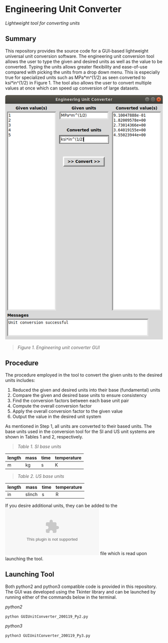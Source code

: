 # Engineering Unit Converter
*Lightweight tool for converting units*

## Summary
This repository provides the source code for a GUI-based lightweight universal unit conversion software. The engineering unit conversion tool allows the user to type the given and desired units as well as the value to be converted. Typing the units allows greater flexibility and ease-of-use compared with picking the units from a drop down menu. This is especially true for specialized units such as MPa\*m^(1/2) as seen converted to ksi\*in^(1/2) in Figure 1. The tool also allows the user to convert multiple values at once which can speed up conversion of large datasets. 

![](EngineeringUnitConverterGUI.png)
>*Figure 1. Engineering unit converter GUI*

## Procedure
The procedure employed in the tool to convert the given units to the desired units includes:
1. Reduced the given and desired units into their base (fundamental) units
2. Compare the given and desired base units to ensure consistency
3. Find the conversion factors between each base unit pair
4. Compute the overall conversion factor
5. Apply the overall conversion factor to the given value
6. Output the value in the desired unit system

As mentioned in Step 1, all units are converted to their based units. The base units used in the conversion tool for the SI and US unit systems are shown in Tables 1 and 2, respectively.

>*Table 1. SI base units*

| length  | mass | time | temperature |
| ------------- | ------------- | ------------- | ------------- |
|m|kg|s|K|

>*Table 2. US base units*

| length  | mass | time | temperature |
| ------------- | ------------- | ------------- | ------------- |
|in|slinch|s|R|

If you desire additional units, they can be added to the ![Units.csv](Units.csv) file which is read upon launching the tool.

## Launching Tool
Both python2 and python3 compatible code is provided in this repository. The GUI was developed using the Tkinter library and can be launched by running either of the commands below in the terminal.

*python2*
```
python GUIUnitConverter_200119_Py2.py
```

*python3*
```
python3 GUIUnitConverter_200119_Py3.py
```
